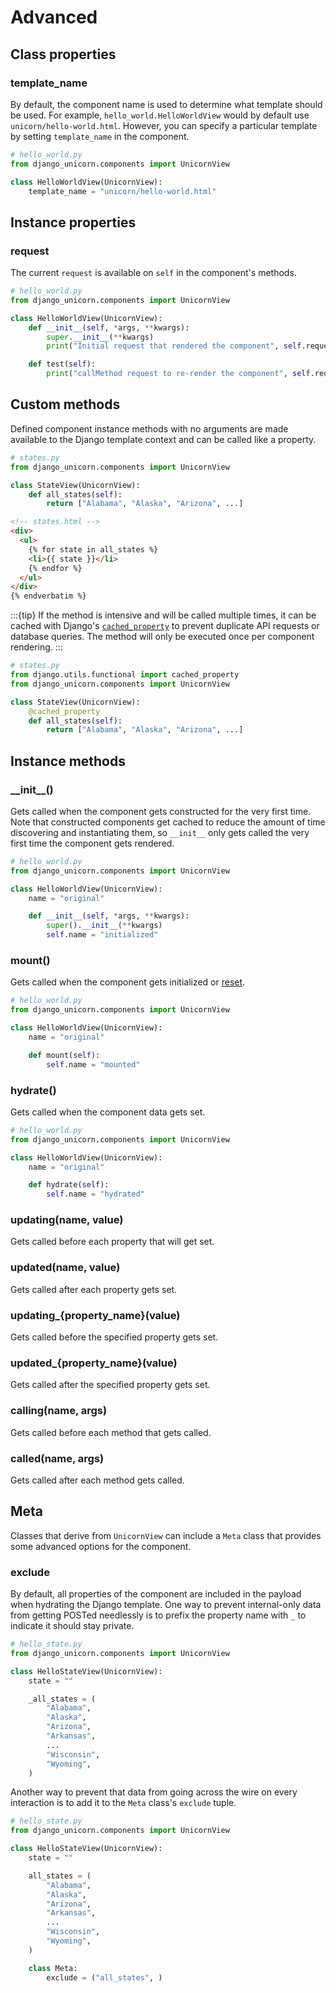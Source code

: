 # Advanced

## Class properties

### template_name

By default, the component name is used to determine what template should be used. For example, `hello_world.HelloWorldView` would by default use `unicorn/hello-world.html`. However, you can specify a particular template by setting `template_name` in the component.

```python
# hello_world.py
from django_unicorn.components import UnicornView

class HelloWorldView(UnicornView):
    template_name = "unicorn/hello-world.html"
```

## Instance properties

### request

The current `request` is available on `self` in the component's methods.

```python
# hello_world.py
from django_unicorn.components import UnicornView

class HelloWorldView(UnicornView):
    def __init__(self, *args, **kwargs):
        super.__init__(**kwargs)
        print("Initial request that rendered the component", self.request)

    def test(self):
        print("callMethod request to re-render the component", self.request)
```

## Custom methods

Defined component instance methods with no arguments are made available to the Django template context and can be called like a property.

```python
# states.py
from django_unicorn.components import UnicornView

class StateView(UnicornView):
    def all_states(self):
        return ["Alabama", "Alaska", "Arizona", ...]
```

```html
<!-- states.html -->
<div>
  <ul>
    {% for state in all_states %}
    <li>{{ state }}</li>
    {% endfor %}
  </ul>
</div>
{% endverbatim %}
```

:::{tip}
If the method is intensive and will be called multiple times, it can be cached with Django's <a href="https://docs.djangoproject.com/en/stable/ref/utils/#django.utils.functional.cached_property">`cached_property`</a> to prevent duplicate API requests or database queries. The method will only be executed once per component rendering.
:::

```python
# states.py
from django.utils.functional import cached_property
from django_unicorn.components import UnicornView

class StateView(UnicornView):
    @cached_property
    def all_states(self):
        return ["Alabama", "Alaska", "Arizona", ...]
```

## Instance methods

### \_\_init\_\_()

Gets called when the component gets constructed for the very first time. Note that constructed components get cached to reduce the amount of time discovering and instantiating them, so `__init__` only gets called the very first time the component gets rendered.

```python
# hello_world.py
from django_unicorn.components import UnicornView

class HelloWorldView(UnicornView):
    name = "original"

    def __init__(self, *args, **kwargs):
        super().__init__(**kwargs)
        self.name = "initialized"
```

### mount()

Gets called when the component gets initialized or [reset](actions.md#reset).

```python
# hello_world.py
from django_unicorn.components import UnicornView

class HelloWorldView(UnicornView):
    name = "original"

    def mount(self):
        self.name = "mounted"
```

### hydrate()

Gets called when the component data gets set.

```python
# hello_world.py
from django_unicorn.components import UnicornView

class HelloWorldView(UnicornView):
    name = "original"

    def hydrate(self):
        self.name = "hydrated"
```

### updating(name, value)

Gets called before each property that will get set.

### updated(name, value)

Gets called after each property gets set.

### updating\_{property_name}(value)

Gets called before the specified property gets set.

### updated\_{property_name}(value)

Gets called after the specified property gets set.

### calling(name, args)

Gets called before each method that gets called.

### called(name, args)

Gets called after each method gets called.

## Meta

Classes that derive from `UnicornView` can include a `Meta` class that provides some advanced options for the component.

### exclude

By default, all properties of the component are included in the payload when hydrating the Django template. One way to prevent internal-only data from getting POSTed needlessly is to prefix the property name with `_` to indicate it should stay private.

```python
# hello_state.py
from django_unicorn.components import UnicornView

class HelloStateView(UnicornView):
    state = ""

    _all_states = (
        "Alabama",
        "Alaska",
        "Arizona",
        "Arkansas",
        ...
        "Wisconsin",
        "Wyoming",
    )
```

Another way to prevent that data from going across the wire on every interaction is to add it to the `Meta` class's `exclude` tuple.

```python
# hello_state.py
from django_unicorn.components import UnicornView

class HelloStateView(UnicornView):
    state = ""

    all_states = (
        "Alabama",
        "Alaska",
        "Arizona",
        "Arkansas",
        ...
        "Wisconsin",
        "Wyoming",
    )

    class Meta:
        exclude = ("all_states", )
```
